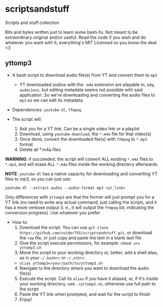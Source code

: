 # scriptsandstuff
Scripts and stuff collection

Bits and bytes written just to learn some bash-fu. Not meant to be extraordinary original and/or useful. Read the code if you wish and do whatever you want with it, everything's MIT Licensed so you know the deal <3

## yttomp3
- A bash script to download audio file(s) from YT and convert them to `mp3`
  - YT downloaded audios with the `.m4a` extension are playable in, say, `audacious`, but editing metadata seems not possible with said application. So we're downloading and converting the audio files to `mp3` so we can edit its metadata.

- Dependencies: `youtube-dl`, `ffmpeg`

- The script will:
  1. Ask you for a YT link. Can be a single video link or a playlist
  2. Download, using `youtube-download`, the `*.m4a` file for that video(s)
  3. Once done, convert the downloaded file(s) with `ffmpeg` to `*.mp3` format
  4. Delete all \*.m4a files

**WARNING**: if succeeded, the script will convert ALL existing `*.m4a` files to `*.mp3`, and will erase ALL `*.m4a` files inside the working directory afterwards

**NOTE**: `youtube-dl` has a native capacity for downloading and converting YT files to mp3, so you can just use:

`youtube-dl --extract-audio --audio-format mp3 <yt_link>`

Only differences with `yttomp3` are that the former will just prompt you for a YT link (no need to write any actual command, just calling the script), and it has a more verbose output (i. e., it will output the `ffmpeg` bit, indicating the conversion progress). Use whatever you prefer

- How to:
  1. Download the script. You can use `git clone https://github.com/voider755/scriptsandstuff.git`, or download the `raw` file, or just copy and paste the text in a blank text file
  2. Give the script execute permissions, for example: `chmod u+x yttomp3.sh`
  3. Move the script to your working directory or, better, add a shell alias, as in your `~/.bashrc` or `~/.zshrc`:
    - `alias yttomp3=/your/path/to/yttomp3.sh`
  4. Navigate to the directory where you want to download the audio file(s)
  5. Execute the script. Call its `alias` if you have it aliased, or, if it's inside your working directory, use `./yttomp3.sh`, otherwise use full path to the script
  6. Paste the YT link when prompted, and wait for the script to finish
  7. Enjoy!
